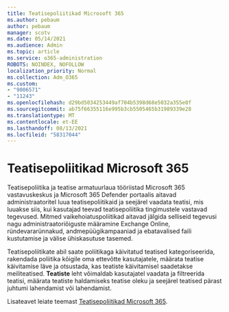 ```yaml
---
title: Teatisepoliitikad Microsoft 365
ms.author: pebaum
author: pebaum
manager: scotv
ms.date: 05/14/2021
ms.audience: Admin
ms.topic: article
ms.service: o365-administration
ROBOTS: NOINDEX, NOFOLLOW
localization_priority: Normal
ms.collection: Adm_O365
ms.custom:
- "9006571"
- "11243"
ms.openlocfilehash: d29bd5034253449af704b5398d68e5032a355e0f
ms.sourcegitcommit: ab75f66355116e995b3cb5505465b31989339e28
ms.translationtype: MT
ms.contentlocale: et-EE
ms.lasthandoff: 08/13/2021
ms.locfileid: "58317044"
---
```

# <a name="alert-policies-in-microsoft-365"></a>Teatisepoliitikad Microsoft 365

Teatisepoliitika ja teatise armatuurlaua tööriistad Microsoft 365 vastavuskeskus ja Microsoft 365 Defender portaalis aitavad administraatoritel luua teatisepoliitikaid ja seejärel vaadata teatisi, mis luuakse siis, kui kasutajad teevad teatisepoliitika tingimustele vastavad tegevused. Mitmed vaikehoiatuspoliitikad aitavad jälgida selliseid tegevusi nagu administraatoriõiguste määramine Exchange Online, ründevararünnakud, andmepüügikampaaniad ja ebatavalised faili kustutamise ja välise ühiskasutuse tasemed.

Teatisepoliitikate abil saate poliitikaga käivitatud teatised kategoriseerida, rakendada poliitika kõigile oma ettevõtte kasutajatele, määrata teatise käivitamise läve ja otsustada, kas teatiste käivitamisel saadetakse meiliteatised. **Teatiste** leht võimaldab kasutajatel vaadata ja filtreerida teatisi, määrata teatiste haldamiseks teatise oleku ja seejärel teatised pärast juhtumi lahendamist või lahendamist.

Lisateavet leiate teemast [Teatisepoliitikad Microsoft 365](https://docs.microsoft.com/microsoft-365/compliance/alert-policies).
